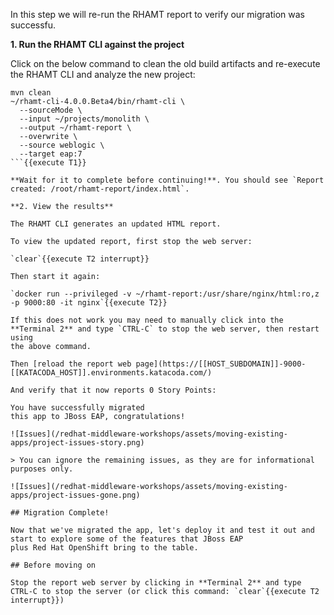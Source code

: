 In this step we will re-run the RHAMT report to verify our migration was successfu.

**1. Run the RHAMT CLI against the project**

Click on the below command to clean the old build artifacts and re-execute the RHAMT CLI and analyze the new project:

```
mvn clean
~/rhamt-cli-4.0.0.Beta4/bin/rhamt-cli \
  --sourceMode \
  --input ~/projects/monolith \
  --output ~/rhamt-report \
  --overwrite \
  --source weblogic \
  --target eap:7
```{{execute T1}}

**Wait for it to complete before continuing!**. You should see `Report created: /root/rhamt-report/index.html`.

**2. View the results**

The RHAMT CLI generates an updated HTML report.

To view the updated report, first stop the web server:

`clear`{{execute T2 interrupt}}

Then start it again:

`docker run --privileged -v ~/rhamt-report:/usr/share/nginx/html:ro,z -p 9000:80 -it nginx`{{execute T2}}

If this does not work you may need to manually click into the **Terminal 2** and type `CTRL-C` to stop the web server, then restart using
the above command.

Then [reload the report web page](https://[[HOST_SUBDOMAIN]]-9000-[[KATACODA_HOST]].environments.katacoda.com/)

And verify that it now reports 0 Story Points:

You have successfully migrated
this app to JBoss EAP, congratulations!

![Issues](/redhat-middleware-workshops/assets/moving-existing-apps/project-issues-story.png)

> You can ignore the remaining issues, as they are for informational purposes only.

![Issues](/redhat-middleware-workshops/assets/moving-existing-apps/project-issues-gone.png)

## Migration Complete!

Now that we've migrated the app, let's deploy it and test it out and start to explore some of the features that JBoss EAP
plus Red Hat OpenShift bring to the table.

## Before moving on

Stop the report web server by clicking in **Terminal 2** and type CTRL-C to stop the server (or click this command: `clear`{{execute T2 interrupt}})